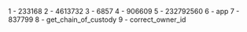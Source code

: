 1 - 233168
2 - 4613732
3 - 6857
4 - 906609
5 - 232792560
6 - app
7 - 837799
8 - get_chain_of_custody
9 - correct_owner_id

